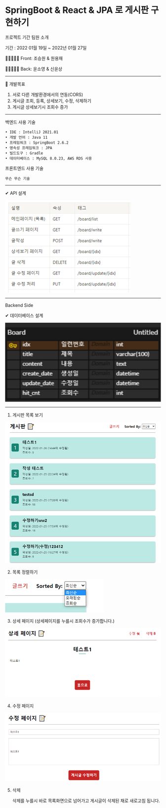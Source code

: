 # SpringBoot & React & JPA 로 게시판 구현하기

프로젝트 기간 팀원 소개

기간 : 2022 01월 19일 ~ 2022년 01월 27일

👨🏻‍🤝‍👨🏻 Front: 조승원 & 원용재

👨🏻‍🤝‍👨🏻 Back: 윤소영 & 신윤상

---

:dart: 개발목표

1. 서로 다른 개발환경에서의 연동(CORS)
2. 게시글 조회, 등록, 상세보기, 수정, 삭제하기
3. 게시글 상세보기시 조회수 증가

---

백엔드 사용 기술

    • IDE : IntelliJ 2021.01
    • 개발 언어 : Java 11
    • 프레임워크 : SpringBoot 2.6.2
    • 영속성 프레임워크 : JPA
    • 빌드도구 : Gradle
    • 데이터베이스 : MySQL 8.0.23, AWS RDS 사용

프론트엔드 사용 기술
```aidl
무슨 무슨 기술
```

---

✔ API 설계

![img.png](img.png)

---

Backend Side

✔ 데이터베이스 설계

![img_1.png](img_1.png)

---

1. 게시판 목록 보기

![img_2.png](img_2.png)


2. 목록 정렬하기

![img_3.png](img_3.png)



3. 상세 페이지 (상세페이지를 누를시 조회수가 증가합니다.)

![img_4.png](img_4.png)


4. 수정 페이지

![img_5.png](img_5.png)

5. 삭제

   삭제를 누를시 바로 목록화면으로 넘어가고 게시글이 삭제된 채로 새로고침 됩니다.


